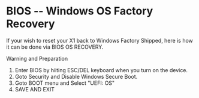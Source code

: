# BIOS -- Windows OS Factory Recovery
If your wish to reset your X1 back to Windows Factory Shipped, here is how it can be done via BIOS OS RECOVERY.

Warning and Preparation

1. Enter BIOS by hiiting ESC/DEL keyboard when you turn on the device.
2. Goto Security and Disable Windows Secure Boot.
3. Goto BOOT menu and Select "UEFI: OS"
4. SAVE AND EXIT
